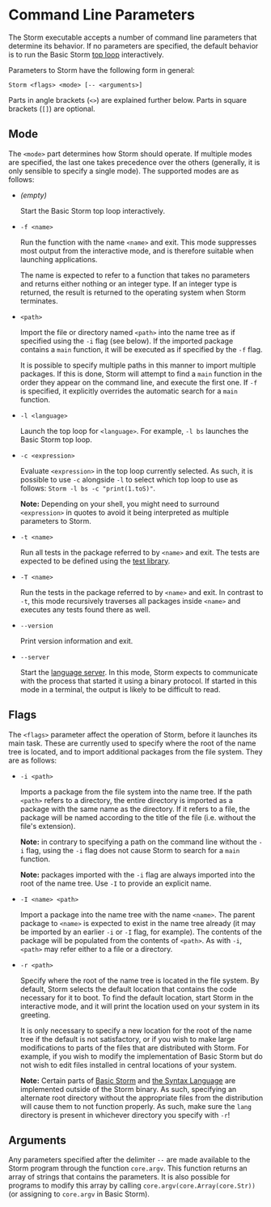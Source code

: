 Command Line Parameters
=======================

The Storm executable accepts a number of command line parameters that determine its behavior. If no
parameters are specified, the default behavior is to run the Basic Storm [top loop](md:Top_Loop)
interactively.

Parameters to Storm have the following form in general:

```
Storm <flags> <mode> [-- <arguments>]
```

Parts in angle brackets (`<>`) are explained further below. Parts in square brackets (`[]`) are
optional.

## Mode

The `<mode>` part determines how Storm should operate. If multiple modes are specified, the last one
takes precedence over the others (generally, it is only sensible to specify a single mode). The
supported modes are as follows:

- *(empty)*

  Start the Basic Storm top loop interactively.

- `-f <name>`

  Run the function with the name `<name>` and exit. This mode suppresses most output from the
  interactive mode, and is therefore suitable when launching applications.

  The name is expected to refer to a function that takes no parameters and returns either nothing or
  an integer type. If an integer type is returned, the result is returned to the operating system
  when Storm terminates.

- `<path>`

  Import the file or directory named `<path>` into the name tree as if specified using the `-i` flag
  (see below). If the imported package contains a `main` function, it will be executed as if
  specified by the `-f` flag.

  It is possible to specify multiple paths in this manner to import multiple packages. If this is
  done, Storm will attempt to find a `main` function in the order they appear on the command line,
  and execute the first one. If `-f` is specified, it explicitly overrides the automatic search for
  a `main` function.

- `-l <language>`

  Launch the top loop for `<language>`. For example, `-l bs` launches the Basic Storm top loop.

- `-c <expression>`

  Evaluate `<expression>` in the top loop currently selected. As such, it is possible to use `-c`
  alongside `-l` to select which top loop to use as follows: `Storm -l bs -c "print(1.toS)"`.

  **Note:** Depending on your shell, you might need to surround `<expression>` in quotes to avoid it
  being interpreted as multiple parameters to Storm.

- `-t <name>`

  Run all tests in the package referred to by `<name>` and exit. The tests are expected to
  be defined using the [test library](md:/Library_Reference/Unit_Tests).

- `-T <name>`

  Run the tests in the package referred to by `<name>` and exit. In contrast to `-t`, this mode
  recursively traverses all packages inside `<name>` and executes any tests found there as well.

- `--version`

  Print version information and exit.

- `--server`

  Start the [language server](md:Language_Server). In this mode, Storm expects to communicate with
  the process that started it using a binary protocol. If started in this mode in a terminal, the
  output is likely to be difficult to read.


## Flags

The `<flags>` parameter affect the operation of Storm, before it launches its main task. These are
currently used to specify where the root of the name tree is located, and to import additional
packages from the file system. They are as follows:

- `-i <path>`

  Imports a package from the file system into the name tree. If the path `<path>` refers to a
  directory, the entire directory is imported as a package with the same name as the directory. If
  it refers to a file, the package will be named according to the title of the file (i.e. without
  the file's extension).

  **Note:** in contrary to specifying a path on the command line without the `-i` flag, using the
  `-i` flag does not cause Storm to search for a `main` function.

  **Note:** packages imported with the `-i` flag are always imported into the root of the name tree.
  Use `-I` to provide an explicit name.

- `-I <name> <path>`

  Import a package into the name tree with the name `<name>`. The parent package to `<name>` is
  expected to exist in the name tree already (it may be imported by an earlier `-i` or `-I` flag,
  for example). The contents of the package will be populated from the contents of `<path>`. As with
  `-i`, `<path>` may refer either to a file or a directory.

- `-r <path>`

  Specify where the root of the name tree is located in the file system. By default, Storm selects
  the default location that contains the code necessary for it to boot. To find the default
  location, start Storm in the interactive mode, and it will print the location used on your system
  in its greeting.

  It is only necessary to specify a new location for the root of the name tree if the default is not
  satisfactory, or if you wish to make large modifications to parts of the files that are
  distributed with Storm. For example, if you wish to modify the implementation of Basic Storm but
  do not wish to edit files installed in central locations of your system.

  **Note:** Certain parts of [Basic Storm](md:/Language_Reference/Basic_Storm) and
  [the Syntax Language](md:/Language_Reference/The_Syntax_Language) are implemented outside of the Storm binary.
  As such, specifying an alternate root directory without the appropriate files from the
  distribution will cause them to not function properly. As such, make sure the `lang` directory is
  present in whichever directory you specify with `-r`!


## Arguments

Any parameters specified after the delimiter `--` are made available to the Storm program through
the function `core.argv`. This function returns an array of strings that contains the parameters. It
is also possible for programs to modify this array by calling `core.argv(core.Array(core.Str))` (or
assigning to `core.argv` in Basic Storm).
